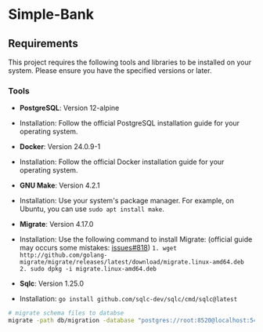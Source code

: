 # Simple-Bank

## Requirements

This project requires the following tools and libraries to be installed on your system. Please ensure you have the specified versions or later.

### Tools

- **PostgreSQL**: Version 12-alpine
 - Installation: Follow the official PostgreSQL installation guide for your operating system.

- **Docker**: Version 24.0.9-1
 - Installation: Follow the official Docker installation guide for your operating system.

- **GNU Make**: Version 4.2.1
 - Installation: Use your system's package manager. For example, on Ubuntu, you can use `sudo apt install make`.

- **Migrate**: Version 4.17.0
 - Installation: Use the following command to install Migrate: (official guide may occurs some mistakes: [issues#818](https://github.com/golang-migrate/migrate/issues/818#issuecomment-1270444615)) 
 `1. wget http://github.com/golang-migrate/migrate/releases/latest/download/migrate.linux-amd64.deb`         
 `2. sudo dpkg -i migrate.linux-amd64.deb`

- **Sqlc**: Version 1.25.0
 - Installation: `go install github.com/sqlc-dev/sqlc/cmd/sqlc@latest`     
 


```bash
# migrate schema files to databse
migrate -path db/migration -database "postgres://root:8520@localhost:5432/simple_bank?sslmode=disable" -verbose up
```